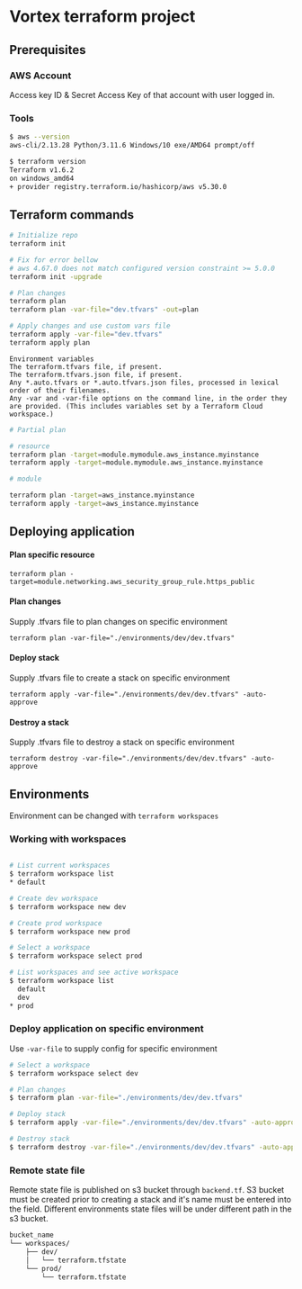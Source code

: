 # Vortex terraform project

## Prerequisites

### AWS Account
Access key ID & Secret Access Key of that account with user logged in.

### Tools

```bash
$ aws --version
aws-cli/2.13.28 Python/3.11.6 Windows/10 exe/AMD64 prompt/off

$ terraform version
Terraform v1.6.2
on windows_amd64
+ provider registry.terraform.io/hashicorp/aws v5.30.0
```

## Terraform commands

```bash
# Initialize repo
terraform init

# Fix for error bellow
# aws 4.67.0 does not match configured version constraint >= 5.0.0
terraform init -upgrade

# Plan changes
terraform plan
terraform plan -var-file="dev.tfvars" -out=plan

# Apply changes and use custom vars file
terraform apply -var-file="dev.tfvars"
terraform apply plan
```

    Environment variables
    The terraform.tfvars file, if present.
    The terraform.tfvars.json file, if present.
    Any *.auto.tfvars or *.auto.tfvars.json files, processed in lexical order of their filenames.
    Any -var and -var-file options on the command line, in the order they are provided. (This includes variables set by a Terraform Cloud workspace.)


```bash
# Partial plan

# resource
terraform plan -target=module.mymodule.aws_instance.myinstance
terraform apply -target=module.mymodule.aws_instance.myinstance

# module

terraform plan -target=aws_instance.myinstance
terraform apply -target=aws_instance.myinstance
```

## Deploying application

#### Plan specific resource

    terraform plan -target=module.networking.aws_security_group_rule.https_public


#### Plan changes
Supply .tfvars file to plan changes on specific environment

    terraform plan -var-file="./environments/dev/dev.tfvars"

#### Deploy stack
Supply .tfvars file to create a stack on specific environment

    terraform apply -var-file="./environments/dev/dev.tfvars" -auto-approve
    
#### Destroy a stack

Supply .tfvars file to destroy a stack on specific environment

    terraform destroy -var-file="./environments/dev/dev.tfvars" -auto-approve

## Environments

Environment can be changed with `terraform workspaces`

### Working with workspaces 

```bash

# List current workspaces
$ terraform workspace list
* default

# Create dev workspace
$ terraform workspace new dev

# Create prod workspace
$ terraform workspace new prod

# Select a workspace
$ terraform workspace select prod

# List workspaces and see active workspace
$ terraform workspace list
  default
  dev
* prod
```

### Deploy application on specific environment

Use `-var-file` to supply config for specific environment

```bash
# Select a workspace
$ terraform workspace select dev

# Plan changes
$ terraform plan -var-file="./environments/dev/dev.tfvars"

# Deploy stack
$ terraform apply -var-file="./environments/dev/dev.tfvars" -auto-approve

# Destroy stack
$ terraform destroy -var-file="./environments/dev/dev.tfvars" -auto-approve
```

### Remote state file

Remote state file is published on s3 bucket through `backend.tf`. S3 bucket must be created prior to creating a stack and it's name must be entered into the field.
Different environments state files will be under different path in the s3 bucket.

```txt
bucket_name
└── workspaces/
    ├── dev/
    │   └── terraform.tfstate
    └── prod/
        └── terraform.tfstate
```
